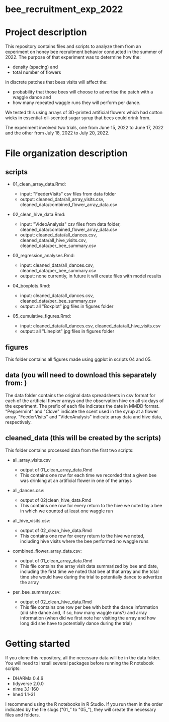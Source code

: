 # bee_recruitment_exp_2022

# Project description

This repository contains files and scripts to analyze them from an experiment on honey bee recruitment behavior conducted in the summer of 2022. The purpose of that experiment was to determine how the:

* density (spacing) and
* total number of flowers

in discrete patches that bees visits will affect the:

* probability that those bees will choose to advertise the patch with a waggle dance and
* how many repeated waggle runs they will perform per dance.

We tested this using arrays of 3D-printed artificial flowers which had cotton wicks in essential-oil-scented sugar syrup that bees could drink from. 

The experiment involved two trials, one from June 15, 2022 to June 17, 2022 and the other from July 18, 2022 to July 20, 2022.


# File organization description

## scripts

* 01_clean_array_data.Rmd:

  + input: "FeederVisits" csv files from data folder
  + output: cleaned_data/all_array_visits.csv, cleaned_data/combined_flower_array_data.csv

* 02_clean_hive_data.Rmd:

  + input: "VideoAnalysis" csv files from data folder, cleaned_data/combined_flower_array_data.csv
  + output: cleaned_data/all_dances.csv, cleaned_data/all_hive_visits.csv, cleaned_data/per_bee_summary.csv

* 03_regression_analyses.Rmd:

  + input: cleaned_data/all_dances.csv, cleaned_data/per_bee_summary.csv
  + output: none currently, in future it will create files with model results

* 04_boxplots.Rmd:

  + input: cleaned_data/all_dances.csv, cleaned_data/per_bee_summary.csv
  + output: all "Boxplot" jpg files in figures folder

* 05_cumulative_figures.Rmd:

  + input: cleaned_data/all_dances.csv, cleaned_data/all_hive_visits.csv
  + output: all "Lineplot" jpg files in figures folder

## figures

This folder contains all figures made using ggplot in scripts 04 and 05.

## data (you will need to download this separately from: )

The data folder contains the original data spreadsheets in csv format for each of the artificial flower arrays and the observation hive on all six days of the experiment. The prefix of each file indicates the date in MMDD format. "Peppermint" and "Clove" indicate the scent used in the syrup at a flower array. "FeederVisits" and "VideoAnalysis" indicate array data and hive data, respectively.

## cleaned_data (this will be created by the scripts)

This folder contains processed data from the first two scripts:

* all_array_visits.csv

  + output of 01_clean_array_data.Rmd
  + This contains one row for each time we recorded that a given bee was drinking at an artificial flower in one of the arrays

* all_dances.csv: 

  + output of 02)clean_hive_data.Rmd
  + This contains one row for every return to the hive we noted by a bee in which we counted at least one waggle run
  
* all_hive_visits.csv: 

  + output of 02_clean_hive_data.Rmd
  + This contains one row for every return to the hive we noted, including hive visits where the bee performed no waggle runs

* combined_flower_array_data.csv: 

  + output of 01_clean_array_data.Rmd
  + This file contains the array visit data summarized by bee and date, including the first time we noted that bee at that array and the total time she would have during the trial to potentially dance to advertize the array
  
* per_bee_summary.csv: 

  + output of 02_clean_hive_data.Rmd 
  + This file contains one row per bee with both the dance information (did she dance and, if so, how many waggle runs?) and array information (when did we first note her visiting the array and how long did she have to potentially dance during the trial)


# Getting started

If you clone this repository, all the necessary data will be in the data folder. You will need to install several packages before running the R notebook scripts:

* DHARMa 0.4.6
* tidyverse 2.0.0
* nlme 3.1-160
* lme4 1.1-31

I recommend using the R notebooks in R Studio. If you run them in the order indicated by the file slugs ("01_" to "05_"), they will create the necessary files and folders.
